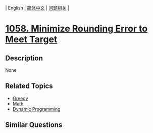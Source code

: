 
| English | [简体中文](README.md) | [问题相关](QUESTION.md) |
# [1058. Minimize Rounding Error to Meet Target](https://leetcode-cn.com/problems/minimize-rounding-error-to-meet-target/)
## Description
None
## Related Topics
- [Greedy](https://leetcode-cn.com/tag/greedy)
- [Math](https://leetcode-cn.com/tag/math)
- [Dynamic Programming](https://leetcode-cn.com/tag/dynamic-programming)
## Similar Questions

